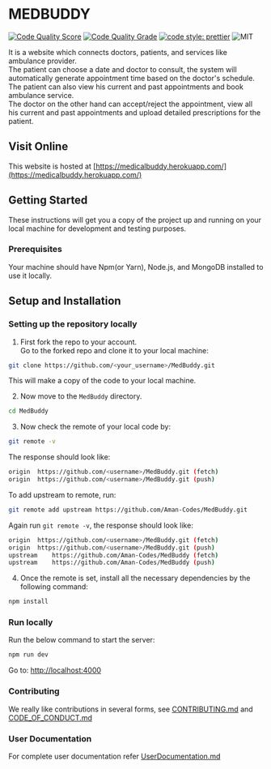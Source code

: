 # MEDBUDDY
[![Code Quality Score](https://www.code-inspector.com/project/18491/score/svg)](https://frontend.code-inspector.com/public/project/18491/MedBuddy/dashboard)
[![Code Quality Grade](https://www.code-inspector.com/project/18491/status/svg)](https://frontend.code-inspector.com/public/project/18491/MedBuddy/dashboard)
[![code style: prettier](https://img.shields.io/badge/code_style-prettier-ff69b4.svg?style=flat-square)](https://github.com/prettier/prettier)
![MIT](https://img.shields.io/github/license/Aman-Codes/MedBuddy?color=blue)


It is a website which connects doctors, patients, and services like ambulance provider. <br/>
The patient can choose a date and doctor to consult, the system will automatically generate appointment time based on the doctor's schedule. The patient can also view his current and past appointments and book ambulance service. <br/>
The doctor on the other hand can accept/reject the appointment, view all his current and past appointments and upload detailed prescriptions for the patient.<br/>

## Visit Online

This website is hosted at [https://medicalbuddy.herokuapp.com/](https://medicalbuddy.herokuapp.com/)

## Getting Started

These instructions will get you a copy of the project up and running on your local machine for development and testing purposes.

### Prerequisites

Your machine should have Npm(or Yarn), Node.js, and MongoDB installed to use it locally.

## Setup and Installation

### Setting up the repository locally

1. First fork the repo to your account.  
   Go to the forked repo and clone it to your local machine:

```sh
git clone https://github.com/<your_username>/MedBuddy.git
```

This will make a copy of the code to your local machine.

2. Now move to the `MedBuddy` directory.

```sh
cd MedBuddy
```

3. Now check the remote of your local code by:

```sh
git remote -v
```

The response should look like:

```sh
origin	https://github.com/<username>/MedBuddy.git (fetch)
origin	https://github.com/<username>/MedBuddy.git (push)
```

To add upstream to remote, run:

```sh
git remote add upstream https://github.com/Aman-Codes/MedBuddy.git
```

Again run `git remote -v`, the response should look like:

```sh
origin	https://github.com/<username>/MedBuddy.git (fetch)
origin	https://github.com/<username>/MedBuddy.git (push)
upstream	https://github.com/Aman-Codes/MedBuddy (fetch)
upstream	https://github.com/Aman-Codes/MedBuddy (push)
```

4. Once the remote is set, install all the necessary dependencies by the following command:

```sh
npm install
```
### Run locally

Run the below command to start the server:

```sh
npm run dev
```
Go to: [http://localhost:4000](http://localhost:4000)

### Contributing

We really like contributions in several forms, see [CONTRIBUTING.md](https://github.com/Aman-Codes/MedBuddy/blob/master/docs/CONTRIBUTING.md) and [CODE_OF_CONDUCT.md](https://github.com/Aman-Codes/MedBuddy/blob/master/docs/CODE_OF_CONDUCT.md)

### User Documentation

For complete user documentation refer [UserDocumentation.md](https://github.com/Aman-Codes/MedBuddy/blob/master/docs/UserDocumentation.md)

